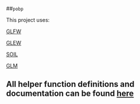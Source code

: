 ##`pobp`

This project uses:

[GLFW](http://glfw.org)

[GLEW](http://glew.sourceforge.net)

[SOIL](http://http://lonesock.net/soil.html)

[GLM](http://glm.g-truc.net/)

## All helper function definitions and documentation can be found [here](http://iklsr.github.com/pobp)


